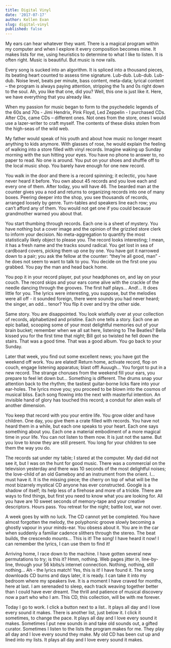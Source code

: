 ```yaml
---
title: Digital Vinyl
date: '2017-07-17'
author: Kellen Evan
slug: digital-vinyl
published: false
---
```

My ears can hear whatever they want. There is a magical program within my computer and when I explore it every composition becomes mine. It makes lists for me, using heuristics to determine to what I like to listen. It is often right. Music is beautiful. But music is now rails.

Every song is sucked into an algorithm. It is spliced into a thousand pieces, its beating heart counted to assess time signature. Lub-dub. Lub-dub. Lub-dub. Noise level, beats per minute, bass content, meta-data; lyrical content – the program is always paying attention, stripping the 1s and 0s right down to the soul. Ah, you like that one, did you? Well, this one is just like it. Here, we have everything that you already like.

When my passion for music began to form to the psychedelic legends of the 60s and 70s - Jimi Hendrix, Pink Floyd, Led Zeppelin - I purchased CDs. After CDs, came CDs – different ones. Not ones from the store, ones I would use a lazer-writer to craft myself. The contents of these disks stolen from the high-seas of the wild web.

My father would speak of his youth and about how music no longer meant anything to kids anymore. With glasses of rose, he would explain the feeling of walking into a store filled with vinyl records. Imagine waking up Sunday morning with the sun hitting your eyes. You have no phone to answer to, no paper to read. No one is around. You put on your shoes and shuffle off to the local music shop. You barely have enough for one new record.

You walk in the door and there is a record spinning; it eclectic, you have never heard it before. You own about 45 records and you love each and every one of them. After today, you will have 46. The bearded man at the counter gives you a nod and returns to organizing records into one of many boxes. Peering deeper into the shop, you see thousands of records, arranged loosely by genre. Turn-tables and speakers line each row; you can’t afford any of them. You would not get one if you could because grandmother warned you about that.

You start thumbing through records. Each one is a sheet of mystery. You have nothing but a cover image and the opinion of the grizzled store clerk to inform your decision. No meta-aggregation to quantify the most statistically likely object to please you. The record looks interesting; I mean, it has a fresh name and the tracks sound radical. You get lost in sea of cardboard covers, picking them up one by one. You have got it narrowed down to a pair; you ask the fellow at the counter: “they’re all good, man” - he does not seem to want to talk to you. You decide on the first one you grabbed. You pay the man and head back home.

You pop it in your record player, put your headphones on, and lay on your couch. The record skips and your ears come alive with the crackle of the needle dancing through the grooves. The first half plays... And!... It does little for you. The lyrics were interesting, you suppose, but the melodies were all off - it sounded foreign, there were sounds you had never heard; the singer, an odd… tenor? You flip it over and try the other side.

Same story. You are disappointed. You look wistfully over at your collection of records, alphabetized and pristine. Each one tells a story. Each one an epic ballad, scooping some of your most delightful memories out of your brain bucket; remember when we all sat here, listening to The Beatles? Bella kissed you for the first time that night; Bill got so twisted he fell down the stairs. That was a good time. That was a good album. You go back to your Sunday.

Later that week, you find out some excellent news; you have got the weekend off work. You are elated! Return home, activate record, flop on couch, engage listening apparatus; blast off! Auuugh… You forgot to put in a new record. The strange choruses from the weekend fill your ears, you prepare to feel let down but… Something is different. The drums snap your attention back to the rhythm; the tastiest guitar-borne licks flare into your ear-holes. The lyrics move you; you proceed to be blown into the cosmos of musical bliss. Each song flowing into the next with masterful intention. An invisible hand of glory has touched this record; a conduit for alien wails of another dimension.

You keep that record with you your entire life. You grow older and have children. One day, you give them a crate filled with records. You have not heard them in a while, but each one speaks to your heart. Each one says something about you. Each one a material embodiment of a more magical time in your life. You can not listen to them now. It is just not the same. But you love to know they are still present. You long for your children to see them the way you do.

The records sat under my table; I stared at the computer. My dad did not see it, but I was on the hunt for good music. There was a commercial on the television yesterday and there was 10 seconds of the most delightful noises; the love-child of an old Gameboy and an instrument from the orient. I… must have it. It is the missing piece; the cherry on top of what will be the most bizarrely mystical CD anyone has ever constructed. Google is a shadow of itself; its help less of a firehose and more of a trickle. There are ways to find things, but first you need to know what you are looking for. All you have are 10 sweet seconds of memory-tape and your creative descriptors. Hours pass. You retreat for the night; battle lost, war not over.

A week goes by with no luck. The CD cannot yet be completed. You have almost forgotten the melody, the polyphonic groove slowly becoming a ghostly vapour in your minds-ear. You obsess about it. You are in the car when suddenly a familiar cadence slithers through the stereo. The beat builds, the crescendo mounts… This is it! The song! I have heard it now! I can remember the lyrics, I can use them to find it!

Arriving home, I race down to the machine. I have gotten several new permutations to try; is this it? Hmm, nothing. Web pages jitter in, line-by-line, through your 56 kbits/s internet connection. Nothing, nothing, still nothing… Ah - the lyrics match! Yes, this is it! I have found it. The song downloads CD burns and days later, it is ready. I can take it into my bedroom where my speakers live. It is a moment I have craved for months, here at last. I am serenaded to sleep, each track weaving together better than I could have ever dreamt. The thrill and patience of musical discovery now a part who who I am. This CD, this collection, will be with me forever.

Today I go to work. I click a button next to a list.. It plays all day and I love every sound it makes. There is another list, just below it. I click it sometimes, to change the pace. It plays all day and I love every sound it makes. Sometimes I put new sounds in and take old sounds out, a gifted curator. Sometimes I listen to the lists the program makes for me. They play all day and I love every sound they make. My old CD has been cut up and lined into my lists. It plays all day and I love every sound it makes.

 
